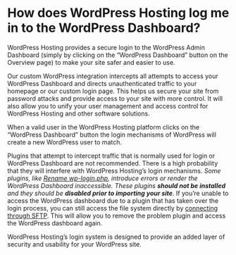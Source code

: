 # How does WordPress Hosting log me in to the WordPress Dashboard?
WordPress Hosting provides a secure login to the WordPress Admin Dashboard (simply by clicking on the “WordPress Dashboard” button on the Overview page) to make your site safer and easier to use.

Our custom WordPress integration intercepts all attempts to access your WordPress Dashboard and directs unauthenticated traffic to your homepage or our custom login page. This helps us secure your site from password attacks and provide access to your site with more control. It will also allow you to unify your user management and access control for WordPress Hosting and other software solutions.

When a valid user in the WordPress Hosting platform clicks on the “WordPress Dashboard” button the login mechanisms of WordPress will create a new WordPress user to match.

Plugins that attempt to intercept traffic that is normally used for login or WordPress Dashboard are not recommended. There is a high probability that they will interfere with WordPress Hosting’s login mechanisms. _Some plugins, like [Rename wp-login.php](https://en-ca.wordpress.org/plugins/rename-wp-login/), introduce errors or render the WordPress Dashboard inaccessible. These plugins **should not be installed** and they should be **disabled prior to importing your site**._ If you’re unable to access the WordPress dashboard due to a plugin that has taken over the login process, you can still access the file system directly by [connecting through SFTP](https://help.wordpress.hosting/?p=202). This will allow you to remove the problem plugin and access the WordPress dashboard again.

WordPress Hosting’s login system is designed to provide an added layer of security and usability for your WordPress site.